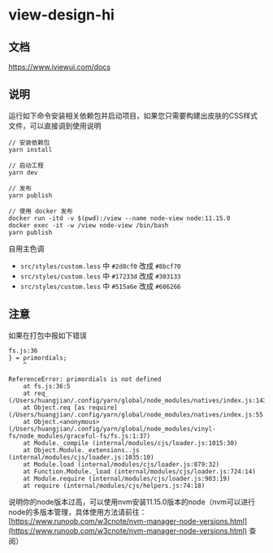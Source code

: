 # view-design-hi

## 文档

https://www.iviewui.com/docs

## 说明 

运行如下命令安装相关依赖包并启动项目，如果您只需要构建出皮肤的CSS样式文件，可以直接调到使用说明

```
// 安装依赖包
yarn install

// 启动工程
yarn dev

// 发布
yarn publish

// 使用 docker 发布
docker run -itd -v $(pwd):/view --name node-view node:11.15.0
docker exec -it -w /view node-view /bin/bash
yarn publish

```

自用主色调

- `src/styles/custom.less` 中 `#2d8cf0` 改成 `#8bcf70`
- `src/styles/custom.less` 中 `#17233d` 改成 `#303133`
- `src/styles/custom.less` 中 `#515a6e` 改成 `#606266`

## 注意

如果在打包中报如下错误

```
fs.js:36
} = primordials;
    ^

ReferenceError: primordials is not defined
    at fs.js:36:5
    at req_ (/Users/huangjian/.config/yarn/global/node_modules/natives/index.js:143:24)
    at Object.req [as require] (/Users/huangjian/.config/yarn/global/node_modules/natives/index.js:55:10)
    at Object.<anonymous> (/Users/huangjian/.config/yarn/global/node_modules/vinyl-fs/node_modules/graceful-fs/fs.js:1:37)
    at Module._compile (internal/modules/cjs/loader.js:1015:30)
    at Object.Module._extensions..js (internal/modules/cjs/loader.js:1035:10)
    at Module.load (internal/modules/cjs/loader.js:879:32)
    at Function.Module._load (internal/modules/cjs/loader.js:724:14)
    at Module.require (internal/modules/cjs/loader.js:903:19)
    at require (internal/modules/cjs/helpers.js:74:18)

```
说明你的node版本过高，可以使用nvm安装11.15.0版本的node（nvm可以进行node的多版本管理，具体使用方法请前往：[https://www.runoob.com/w3cnote/nvm-manager-node-versions.html](https://www.runoob.com/w3cnote/nvm-manager-node-versions.html) 查阅）
